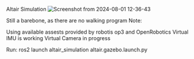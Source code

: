 Altair Simulation
![Screenshot from 2024-08-01 12-36-43](https://github.com/user-attachments/assets/060fcf49-50ad-46cb-b626-55486e6ed975)

Still a barebone, as there are no walking program
Note: 

Using available assests provided by robotis op3 and OpenRobotics
Virtual IMU is working
Virtual Camera in progress

Run:
ros2 launch altair_simulation altair.gazebo.launch.py
